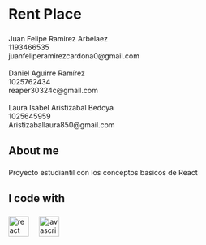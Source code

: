 <h1 align="left">Rent Place</h1>

###

<p align="left">Juan Felipe Ramirez Arbelaez<br>1193466535<br>juanfeliperamirezcardona0@gmail.com<br><br>Daniel Aguirre Ramírez<br>1025762434<br>reaper30324c@gmail.com<br><br>Laura Isabel Aristizabal Bedoya<br>1025645959<br>Aristizaballaura850@gmail.com</p>

###

<h2 align="left">About me</h2>

###

<p align="left">Proyecto estudiantil con los conceptos basicos de React</p>

###

<h2 align="left">I code with</h2>

###

<div align="left">
  <img src="https://cdn.jsdelivr.net/gh/devicons/devicon/icons/react/react-original.svg" height="40" alt="react logo"  />
  <img width="12" />
  <img src="https://cdn.jsdelivr.net/gh/devicons/devicon/icons/javascript/javascript-original.svg" height="40" alt="javascript logo"  />
</div>

###